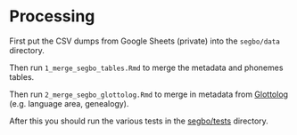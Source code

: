 # Processing

First put the CSV dumps from Google Sheets (private) into the `segbo/data` directory.

Then run `1_merge_segbo_tables.Rmd` to merge the metadata and phonemes tables.

Then run `2_merge_segbo_glottolog.Rmd` to merge in metadata from [Glottolog](https://glottolog.org/) (e.g. language area, genealogy).

After this you should run the various tests in the [segbo/tests](../tests/) directory.

